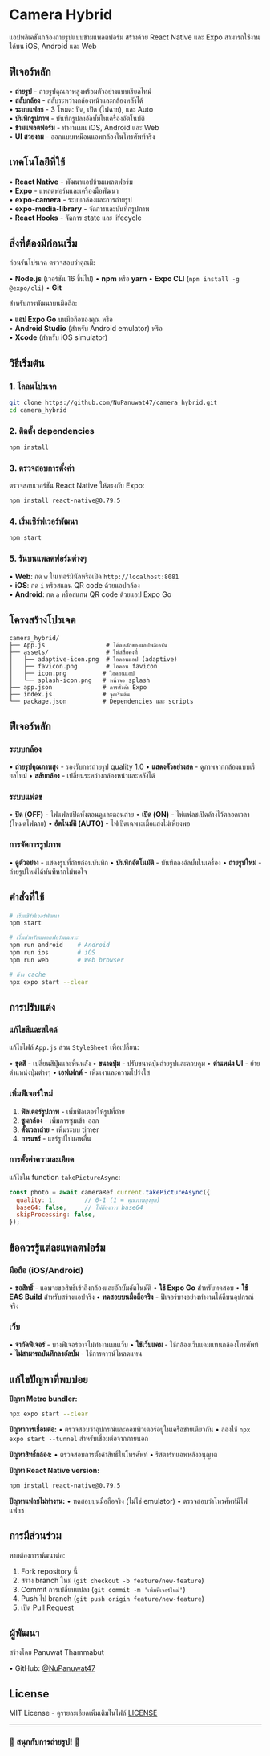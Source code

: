 # Camera Hybrid

แอปพลิเคชันกล้องถ่ายรูปแบบข้ามแพลตฟอร์ม สร้างด้วย React Native และ Expo
สามารถใช้งานได้บน iOS, Android และ Web

## ฟีเจอร์หลัก

• **ถ่ายรูป** - ถ่ายรูปคุณภาพสูงพร้อมตัวอย่างแบบเรียลไทม์  
• **สลับกล้อง** - สลับระหว่างกล้องหน้าและกล้องหลังได้  
• **ระบบแฟลช** - 3 โหมด: ปิด, เปิด (ไฟฉาย), และ Auto  
• **บันทึกรูปภาพ** - บันทึกรูปลงอัลบั้มในเครื่องอัตโนมัติ  
• **ข้ามแพลตฟอร์ม** - ทำงานบน iOS, Android และ Web  
• **UI สวยงาม** - ออกแบบเหมือนแอพกล้องในโทรศัพท์จริง

## เทคโนโลยีที่ใช้

• **React Native** - พัฒนาแอปข้ามแพลตฟอร์ม  
• **Expo** - แพลตฟอร์มและเครื่องมือพัฒนา  
• **expo-camera** - ระบบกล้องและการถ่ายรูป  
• **expo-media-library** - จัดการและบันทึกรูปภาพ  
• **React Hooks** - จัดการ state และ lifecycle

## สิ่งที่ต้องมีก่อนเริ่ม

ก่อนรันโปรเจค ตรวจสอบว่าคุณมี:

• **Node.js** (เวอร์ชัน 16 ขึ้นไป)
• **npm** หรือ **yarn**
• **Expo CLI** (`npm install -g @expo/cli`)
• **Git**

สำหรับการพัฒนาบนมือถือ:

• **แอป Expo Go** บนมือถือของคุณ หรือ  
• **Android Studio** (สำหรับ Android emulator) หรือ  
• **Xcode** (สำหรับ iOS simulator)

## วิธีเริ่มต้น

### 1. โคลนโปรเจค

```bash
git clone https://github.com/NuPanuwat47/camera_hybrid.git
cd camera_hybrid
```

### 2. ติดตั้ง dependencies

```bash
npm install
```

### 3. ตรวจสอบการตั้งค่า

ตรวจสอบเวอร์ชัน React Native ให้ตรงกับ Expo:

```bash
npm install react-native@0.79.5
```

### 4. เริ่มเซิร์ฟเวอร์พัฒนา

```bash
npm start
```

### 5. รันบนแพลตฟอร์มต่างๆ

• **Web**: กด `w` ในเทอร์มินัลหรือเปิด `http://localhost:8081`  
• **iOS**: กด `i` หรือสแกน QR code ด้วยแอปกล้อง  
• **Android**: กด `a` หรือสแกน QR code ด้วยแอป Expo Go

## โครงสร้างโปรเจค

```
camera_hybrid/
├── App.js                 # โค้ดหลักของแอปพลิเคชัน
├── assets/                # ไฟล์สื่อคงที่
│   ├── adaptive-icon.png  # ไอคอนแอป (adaptive)
│   ├── favicon.png        # ไอคอน favicon
│   ├── icon.png          # ไอคอนแอป
│   └── splash-icon.png   # หน้าจอ splash
├── app.json              # การตั้งค่า Expo
├── index.js              # จุดเริ่มต้น
└── package.json          # Dependencies และ scripts
```

## ฟีเจอร์หลัก

### ระบบกล้อง

• **ถ่ายรูปคุณภาพสูง** - รองรับการถ่ายรูป quality 1.0
• **แสดงตัวอย่างสด** - ดูภาพจากกล้องแบบเรียลไทม์
• **สลับกล้อง** - เปลี่ยนระหว่างกล้องหน้าและหลังได้

### ระบบแฟลช

• **ปิด (OFF)** - ไฟแฟลชปิดทั้งตอนดูและตอนถ่าย
• **เปิด (ON)** - ไฟแฟลชเปิดค้างไว้ตลอดเวลา (โหมดไฟฉาย)
• **อัตโนมัติ (AUTO)** - ไฟเปิดเฉพาะเมื่อแสงไม่เพียงพอ

### การจัดการรูปภาพ

• **ดูตัวอย่าง** - แสดงรูปที่ถ่ายก่อนบันทึก
• **บันทึกอัตโนมัติ** - บันทึกลงอัลบั้มในเครื่อง
• **ถ่ายรูปใหม่** - ถ่ายรูปใหม่ได้ทันทีหากไม่พอใจ

## คำสั่งที่ใช้

```bash
# เริ่มเซิร์ฟเวอร์พัฒนา
npm start

# เริ่มสำหรับแพลตฟอร์มเฉพาะ
npm run android    # Android
npm run ios        # iOS
npm run web        # Web browser

# ล้าง cache
npx expo start --clear
```

## การปรับแต่ง

### แก้ไขสีและสไตล์

แก้ไขไฟล์ `App.js` ส่วน `StyleSheet` เพื่อเปลี่ยน:

• **ชุดสี** - เปลี่ยนสีปุ่มและพื้นหลัง
• **ขนาดปุ่ม** - ปรับขนาดปุ่มถ่ายรูปและควบคุม
• **ตำแหน่ง UI** - ย้ายตำแหน่งปุ่มต่างๆ
• **เอฟเฟกต์** - เพิ่มเงาและความโปร่งใส

### เพิ่มฟีเจอร์ใหม่

1. **ฟิลเตอร์รูปภาพ** - เพิ่มฟิลเตอร์ให้รูปที่ถ่าย
2. **ซูมกล้อง** - เพิ่มการซูมเข้า-ออก
3. **ตั้งเวลาถ่าย** - เพิ่มระบบ timer
4. **การแชร์** - แชร์รูปไปแอพอื่น

### การตั้งค่าความละเอียด

แก้ไขใน function `takePictureAsync`:

```javascript
const photo = await cameraRef.current.takePictureAsync({
  quality: 1,        // 0-1 (1 = คุณภาพสูงสุด)
  base64: false,     // ไม่ต้องการ base64
  skipProcessing: false,
});
```

## ข้อควรรู้แต่ละแพลตฟอร์ม

### มือถือ (iOS/Android)

• **ขอสิทธิ์** - แอพจะขอสิทธิ์เข้าถึงกล้องและอัลบั้มอัตโนมัติ
• **ใช้ Expo Go** สำหรับทดสอบ
• **ใช้ EAS Build** สำหรับสร้างแอปจริง
• **ทดสอบบนมือถือจริง** - ฟีเจอร์บางอย่างทำงานได้ดีบนอุปกรณ์จริง

### เว็บ

• **จำกัดฟีเจอร์** - บางฟีเจอร์อาจไม่ทำงานบนเว็บ
• **ใช้เว็บแคม** - ใช้กล้องเว็บแคมแทนกล้องโทรศัพท์
• **ไม่สามารถบันทึกลงอัลบั้ม** - ใช้การดาวน์โหลดแทน

## แก้ไขปัญหาที่พบบ่อย

**ปัญหา Metro bundler:**
```bash
npx expo start --clear
```

**ปัญหาการเชื่อมต่อ:**
• ตรวจสอบว่าอุปกรณ์และคอมพิวเตอร์อยู่ในเครือข่ายเดียวกัน
• ลองใช้ `npx expo start --tunnel` สำหรับเชื่อมต่อจากภายนอก

**ปัญหาสิทธิ์กล้อง:**
• ตรวจสอบการตั้งค่าสิทธิ์ในโทรศัพท์
• รีสตาร์ทแอพหลังอนุญาต

**ปัญหา React Native version:**
```bash
npm install react-native@0.79.5
```

**ปัญหาแฟลชไม่ทำงาน:**
• ทดสอบบนมือถือจริง (ไม่ใช่ emulator)
• ตรวจสอบว่าโทรศัพท์มีไฟแฟลช

## การมีส่วนร่วม

หากต้องการพัฒนาต่อ:

1. Fork repository นี้
2. สร้าง branch ใหม่ (`git checkout -b feature/new-feature`)
3. Commit การเปลี่ยนแปลง (`git commit -m 'เพิ่มฟีเจอร์ใหม่'`)
4. Push ไป branch (`git push origin feature/new-feature`)
5. เปิด Pull Request

## ผู้พัฒนา

สร้างโดย Panuwat Thammabut

• GitHub: [@NuPanuwat47](https://github.com/NuPanuwat47)

## License

MIT License - ดูรายละเอียดเพิ่มเติมในไฟล์ [LICENSE](LICENSE)

---

### 📱 สนุกกับการถ่ายรูป! 📸